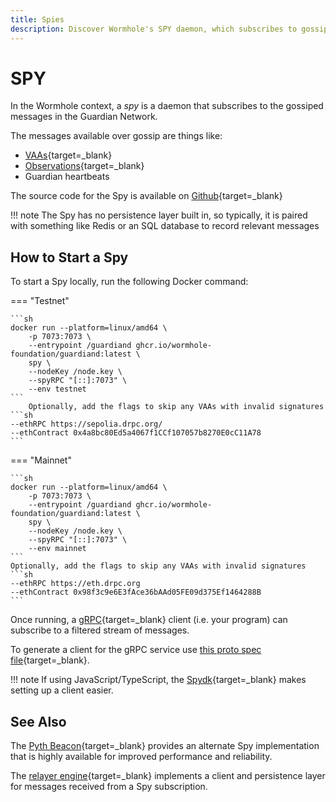 ```yaml
---
title: Spies
description: Discover Wormhole's SPY daemon, which subscribes to gossiped messages in the Guardian Network, including VAAs and Observations, with setup instructions.
---
```


# SPY

In the Wormhole context, a _spy_ is a daemon that subscribes to the gossiped messages in the Guardian Network.

The messages available over gossip are things like:

- [VAAs](#){target=\_blank} <!-- link to VAAs page -->
- [Observations](#){target=\_blank} <!-- link to glossary -->
- Guardian heartbeats

The source code for the Spy is available on [Github](https://github.com/wormhole-foundation/wormhole/blob/main/node/cmd/spy/spy.go){target=\_blank}

!!! note
    The Spy has no persistence layer built in, so typically, it is paired with something like Redis or an SQL database to record relevant messages

## How to Start a Spy

To start a Spy locally, run the following Docker command:

=== "Testnet"

    ```sh
    docker run --platform=linux/amd64 \
        -p 7073:7073 \
        --entrypoint /guardiand ghcr.io/wormhole-foundation/guardiand:latest \
        spy \
        --nodeKey /node.key \
        --spyRPC "[::]:7073" \
        --env testnet
    ```
        Optionally, add the flags to skip any VAAs with invalid signatures
    ```sh
    --ethRPC https://sepolia.drpc.org/
    --ethContract 0x4a8bc80Ed5a4067f1CCf107057b8270E0cC11A78    
    ```

=== "Mainnet"

    ```sh
    docker run --platform=linux/amd64 \
        -p 7073:7073 \
        --entrypoint /guardiand ghcr.io/wormhole-foundation/guardiand:latest \
        spy \
        --nodeKey /node.key \
        --spyRPC "[::]:7073" \
        --env mainnet
    ```
    Optionally, add the flags to skip any VAAs with invalid signatures
    ```sh
    --ethRPC https://eth.drpc.org
    --ethContract 0x98f3c9e6E3fAce36bAAd05FE09d375Ef1464288B
    ```

Once running, a [gRPC](https://grpc.io/){target=\_blank} client (i.e. your program) can subscribe to a filtered stream of messages.

To generate a client for the gRPC service use [this proto spec file](https://github.com/wormhole-foundation/wormhole/blob/main/proto/spy/v1/spy.proto){target=\_blank}.

!!! note
    If using JavaScript/TypeScript, the [Spydk](https://www.npmjs.com/package/@certusone/wormhole-spydk){target=\_blank} makes setting up a client easier.

## See Also

The [Pyth Beacon](https://github.com/pyth-network/beacon){target=\_blank} provides an alternate Spy implementation that is highly available for improved performance and reliability.

The [relayer engine](https://github.com/wormhole-foundation/relayer-engine){target=\_blank} implements a client and persistence layer for messages received from a Spy subscription.